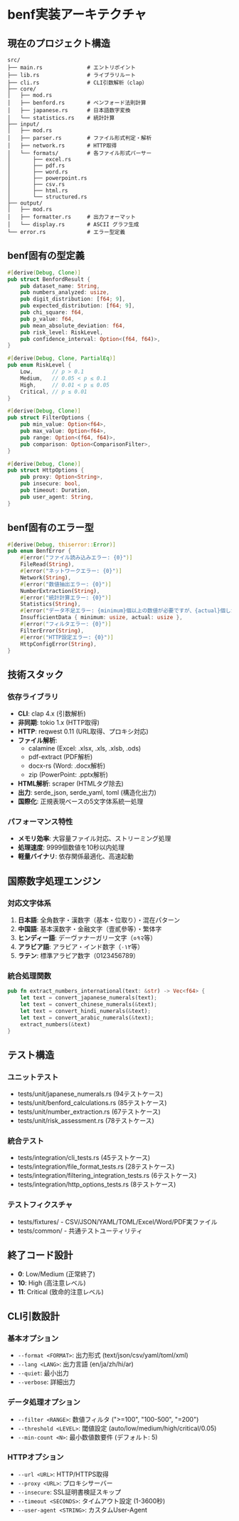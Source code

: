 # benf実装アーキテクチャ

## 現在のプロジェクト構造
```
src/
├── main.rs              # エントリポイント
├── lib.rs               # ライブラリルート
├── cli.rs               # CLI引数解析（clap）
├── core/
│   ├── mod.rs
│   ├── benford.rs       # ベンフォード法則計算
│   ├── japanese.rs      # 日本語数字変換
│   └── statistics.rs    # 統計計算
├── input/
│   ├── mod.rs
│   ├── parser.rs        # ファイル形式判定・解析
│   ├── network.rs       # HTTP取得
│   └── formats/         # 各ファイル形式パーサー
│       ├── excel.rs
│       ├── pdf.rs
│       ├── word.rs
│       ├── powerpoint.rs
│       ├── csv.rs
│       ├── html.rs
│       └── structured.rs
├── output/
│   ├── mod.rs
│   ├── formatter.rs     # 出力フォーマット
│   └── display.rs       # ASCII グラフ生成
└── error.rs             # エラー型定義
```

## benf固有の型定義
```rust
#[derive(Debug, Clone)]
pub struct BenfordResult {
    pub dataset_name: String,
    pub numbers_analyzed: usize,
    pub digit_distribution: [f64; 9],
    pub expected_distribution: [f64; 9],
    pub chi_square: f64,
    pub p_value: f64,
    pub mean_absolute_deviation: f64,
    pub risk_level: RiskLevel,
    pub confidence_interval: Option<(f64, f64)>,
}

#[derive(Debug, Clone, PartialEq)]
pub enum RiskLevel {
    Low,      // p > 0.1
    Medium,   // 0.05 < p ≤ 0.1  
    High,     // 0.01 < p ≤ 0.05
    Critical, // p ≤ 0.01
}

#[derive(Debug, Clone)]
pub struct FilterOptions {
    pub min_value: Option<f64>,
    pub max_value: Option<f64>,
    pub range: Option<(f64, f64)>,
    pub comparison: Option<ComparisonFilter>,
}

#[derive(Debug, Clone)]
pub struct HttpOptions {
    pub proxy: Option<String>,
    pub insecure: bool,
    pub timeout: Duration,
    pub user_agent: String,
}
```

## benf固有のエラー型
```rust
#[derive(Debug, thiserror::Error)]
pub enum BenfError {
    #[error("ファイル読み込みエラー: {0}")]
    FileRead(String),
    #[error("ネットワークエラー: {0}")]
    Network(String),
    #[error("数値抽出エラー: {0}")]
    NumberExtraction(String),
    #[error("統計計算エラー: {0}")]
    Statistics(String),
    #[error("データ不足エラー: {minimum}個以上の数値が必要ですが、{actual}個しかありません")]
    InsufficientData { minimum: usize, actual: usize },
    #[error("フィルタエラー: {0}")]
    FilterError(String),
    #[error("HTTP設定エラー: {0}")]
    HttpConfigError(String),
}
```

## 技術スタック
### 依存ライブラリ
- **CLI**: clap 4.x (引数解析)
- **非同期**: tokio 1.x (HTTP取得)
- **HTTP**: reqwest 0.11 (URL取得、プロキシ対応)
- **ファイル解析**:
  - calamine (Excel: .xlsx, .xls, .xlsb, .ods)
  - pdf-extract (PDF解析)
  - docx-rs (Word: .docx解析)
  - zip (PowerPoint: .pptx解析)
- **HTML解析**: scraper (HTMLタグ除去)
- **出力**: serde_json, serde_yaml, toml (構造化出力)
- **国際化**: 正規表現ベースの5文字体系統一処理

### パフォーマンス特性
- **メモリ効率**: 大容量ファイル対応、ストリーミング処理
- **処理速度**: 9999個数値を10秒以内処理
- **軽量バイナリ**: 依存関係最適化、高速起動

## 国際数字処理エンジン
### 対応文字体系
1. **日本語**: 全角数字・漢数字（基本・位取り）・混在パターン
2. **中国語**: 基本漢数字・金融文字（壹貳參等）・繁体字
3. **ヒンディー語**: デーヴァナーガリー文字（०१२等）
4. **アラビア語**: アラビア・インド数字（٠١٢等）
5. **ラテン**: 標準アラビア数字（0123456789）

### 統合処理関数
```rust
pub fn extract_numbers_international(text: &str) -> Vec<f64> {
    let text = convert_japanese_numerals(text);
    let text = convert_chinese_numerals(&text);
    let text = convert_hindi_numerals(&text);
    let text = convert_arabic_numerals(&text);
    extract_numbers(&text)
}
```

## テスト構造
### ユニットテスト
- tests/unit/japanese_numerals.rs (94テストケース)
- tests/unit/benford_calculations.rs (85テストケース)
- tests/unit/number_extraction.rs (67テストケース)
- tests/unit/risk_assessment.rs (78テストケース)

### 統合テスト
- tests/integration/cli_tests.rs (45テストケース)
- tests/integration/file_format_tests.rs (28テストケース)
- tests/integration/filtering_integration_tests.rs (6テストケース)
- tests/integration/http_options_tests.rs (8テストケース)

### テストフィクスチャ
- tests/fixtures/ - CSV/JSON/YAML/TOML/Excel/Word/PDF実ファイル
- tests/common/ - 共通テストユーティリティ

## 終了コード設計
- **0**: Low/Medium (正常終了)
- **10**: High (高注意レベル)
- **11**: Critical (致命的注意レベル)

## CLI引数設計
### 基本オプション
- `--format <FORMAT>`: 出力形式 (text/json/csv/yaml/toml/xml)
- `--lang <LANG>`: 出力言語 (en/ja/zh/hi/ar)
- `--quiet`: 最小出力
- `--verbose`: 詳細出力

### データ処理オプション
- `--filter <RANGE>`: 数値フィルタ (">=100", "100-500", "=200")
- `--threshold <LEVEL>`: 閾値設定 (auto/low/medium/high/critical/0.05)
- `--min-count <N>`: 最小数値数要件 (デフォルト: 5)

### HTTPオプション
- `--url <URL>`: HTTP/HTTPS取得
- `--proxy <URL>`: プロキシサーバー
- `--insecure`: SSL証明書検証スキップ
- `--timeout <SECONDS>`: タイムアウト設定 (1-3600秒)
- `--user-agent <STRING>`: カスタムUser-Agent
